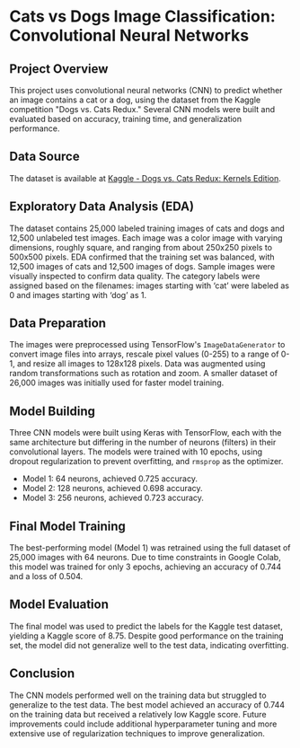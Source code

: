 # Cats vs Dogs Image Classification: Convolutional Neural Networks

## Project Overview

This project uses convolutional neural networks (CNN) to predict whether an image contains a cat or a dog, using the dataset from the Kaggle competition "Dogs vs. Cats Redux." Several CNN models were built and evaluated based on accuracy, training time, and generalization performance.

## Data Source

The dataset is available at [Kaggle - Dogs vs. Cats Redux: Kernels Edition](https://www.kaggle.com/c/dogs-vs-cats-redux-kernels-edition).

## Exploratory Data Analysis (EDA)

The dataset contains 25,000 labeled training images of cats and dogs and 12,500 unlabeled test images. Each image was a color image with varying dimensions, roughly square, and ranging from about 250x250 pixels to 500x500 pixels. EDA confirmed that the training set was balanced, with 12,500 images of cats and 12,500 images of dogs. Sample images were visually inspected to confirm data quality. The category labels were assigned based on the filenames: images starting with ‘cat’ were labeled as 0 and images starting with ‘dog’ as 1.

## Data Preparation

The images were preprocessed using TensorFlow's `ImageDataGenerator` to convert image files into arrays, rescale pixel values (0-255) to a range of 0-1, and resize all images to 128x128 pixels. Data was augmented using random transformations such as rotation and zoom. A smaller dataset of 26,000 images was initially used for faster model training.

## Model Building

Three CNN models were built using Keras with TensorFlow, each with the same architecture but differing in the number of neurons (filters) in their convolutional layers. The models were trained with 10 epochs, using dropout regularization to prevent overfitting, and `rmsprop` as the optimizer.
   - Model 1: 64 neurons, achieved 0.725 accuracy.
   - Model 2: 128 neurons, achieved 0.698 accuracy.
   - Model 3: 256 neurons, achieved 0.723 accuracy.

## Final Model Training

The best-performing model (Model 1) was retrained using the full dataset of 25,000 images with 64 neurons. Due to time constraints in Google Colab, this model was trained for only 3 epochs, achieving an accuracy of 0.744 and a loss of 0.504.

## Model Evaluation

The final model was used to predict the labels for the Kaggle test dataset, yielding a Kaggle score of 8.75. Despite good performance on the training set, the model did not generalize well to the test data, indicating overfitting.

## Conclusion

The CNN models performed well on the training data but struggled to generalize to the test data. The best model achieved an accuracy of 0.744 on the training data but received a relatively low Kaggle score. Future improvements could include additional hyperparameter tuning and more extensive use of regularization techniques to improve generalization.

